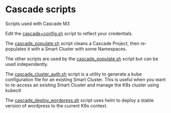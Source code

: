 # Cascade scripts
Scripts used with Cascade M3

Edit the [cascade+config.sh](cascade_config.sh) script to reflect your credentials.

The [cascade_populate.sh](cascade_populate.sh) script cleans a Cascade Project, then re-populates it with a Smart Cluster with some Namespaces.

The other scripts are used by the [cascade_populate.sh](cascade_populate.sh) script but can be used independently.

The [cascade_cluster_auth.sh](cascade_cluster_auth.sh) script is a utility to generate a kube configuration file for an existing Smart Cluster.
This is useful when you want to re-access an existing Smart Cluster and manage the K8s cluster using kubectl

The [cascade_deploy_wordpress.sh](cascade_deploy_wordpress.sh) script uses helm to deploy a stable version of wordpress to the current K8s context.
